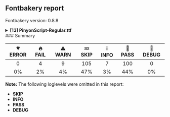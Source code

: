 ## Fontbakery report

Fontbakery version: 0.8.8

<details><summary><b>[13] PinyonScript-Regular.ttf</b></summary><div><details><summary>🔥 <b>FAIL:</b> Check copyright namerecords match license file. (<a href="https://font-bakery.readthedocs.io/en/latest/fontbakery/profiles/googlefonts.html#com.google.fonts/check/name/license">com.google.fonts/check/name/license</a>)</summary><div>


* 🔥 **FAIL** License file OFL.txt exists but NameID 13 (LICENSE DESCRIPTION) value on platform 3 (WINDOWS) is not specified for that. Value was: "Copyright 2019 The Pinyon Script Project Authors https://github.com/SorkinType/Pinyon 
  " Must be changed to "This Font Software is licensed under the SIL Open Font License, Version 1.1. This license is available with a FAQ at: https://scripts.sil.org/OFL" [code: wrong]
</div></details><details><summary>🔥 <b>FAIL:</b> Copyright notices match canonical pattern in fonts (<a href="https://font-bakery.readthedocs.io/en/latest/fontbakery/profiles/googlefonts.html#com.google.fonts/check/font_copyright">com.google.fonts/check/font_copyright</a>)</summary><div>


* 🔥 **FAIL** Name Table entry: Copyright notices should match a pattern similar to: "Copyright 2019 The Familyname Project Authors (git url)"
But instead we have got:
"This Font Software is licensed under the SIL Open Font License, Version 1.1. This license is available with a FAQ at: https://scripts.sil.org/OFL" [code: bad-notice-format]
</div></details><details><summary>🔥 <b>FAIL:</b> Name table entries should not contain line-breaks. (<a href="https://font-bakery.readthedocs.io/en/latest/fontbakery/profiles/googlefonts.html#com.google.fonts/check/name/line_breaks">com.google.fonts/check/name/line_breaks</a>)</summary><div>


* 🔥 **FAIL** Name entry LICENSE_DESCRIPTION on platform WINDOWS contains a line-break. [code: line-break]
</div></details><details><summary>🔥 <b>FAIL:</b> Name table records must not have trailing spaces. (<a href="https://font-bakery.readthedocs.io/en/latest/fontbakery/profiles/universal.html#com.google.fonts/check/name/trailing_spaces">com.google.fonts/check/name/trailing_spaces</a>)</summary><div>


* 🔥 **FAIL** Name table record with key = (3, 1, 1033, 13) has trailing spaces that must be removed: 'Copyright [...]Pinyon 
  ' [code: trailing-space]
</div></details><details><summary>⚠ <b>WARN:</b> Description strings in the name table must not exceed 200 characters. (<a href="https://font-bakery.readthedocs.io/en/latest/fontbakery/profiles/googlefonts.html#com.google.fonts/check/name/description_max_length">com.google.fonts/check/name/description_max_length</a>)</summary><div>


* ⚠ **WARN** A few name table entries with ID=10 (NameID.DESCRIPTION) are longer than 200 characters. Please check whether those entries are copyright notices mistakenly stored in the description string entries by a bug in an old FontLab version. If that's the case, then such copyright notices must be removed from these entries. [code: too-long]
</div></details><details><summary>⚠ <b>WARN:</b> Glyphs are similiar to Google Fonts version? (<a href="https://font-bakery.readthedocs.io/en/latest/fontbakery/profiles/googlefonts.html#com.google.fonts/check/production_glyphs_similarity">com.google.fonts/check/production_glyphs_similarity</a>)</summary><div>


* ⚠ **WARN** Following glyphs differ greatly from Google Fonts version:
	* Z
	* Ccedilla
	* .notdef
	* underscore and lslash
</div></details><details><summary>⚠ <b>WARN:</b> Is there kerning info for non-ligated sequences? (<a href="https://font-bakery.readthedocs.io/en/latest/fontbakery/profiles/googlefonts.html#com.google.fonts/check/kerning_for_non_ligated_sequences">com.google.fonts/check/kerning_for_non_ligated_sequences</a>)</summary><div>


* ⚠ **WARN** GPOS table lacks kerning info for the following non-ligated sequences:
	- f + f
	- f + i
	- lslash + lslash

   [code: lacks-kern-info]
</div></details><details><summary>⚠ <b>WARN:</b> Ensure fonts have ScriptLangTags declared on the 'meta' table. (<a href="https://font-bakery.readthedocs.io/en/latest/fontbakery/profiles/googlefonts.html#com.google.fonts/check/meta/script_lang_tags">com.google.fonts/check/meta/script_lang_tags</a>)</summary><div>


* ⚠ **WARN** This font file does not have a 'meta' table. [code: lacks-meta-table]
</div></details><details><summary>⚠ <b>WARN:</b> Check font contains no unreachable glyphs (<a href="https://font-bakery.readthedocs.io/en/latest/fontbakery/profiles/universal.html#com.google.fonts/check/unreachable_glyphs">com.google.fonts/check/unreachable_glyphs</a>)</summary><div>


* ⚠ **WARN** The following glyphs could not be reached by codepoint or substitution rules:
	- NULL
 [code: unreachable-glyphs]
</div></details><details><summary>⚠ <b>WARN:</b> Check if each glyph has the recommended amount of contours. (<a href="https://font-bakery.readthedocs.io/en/latest/fontbakery/profiles/universal.html#com.google.fonts/check/contour_count">com.google.fonts/check/contour_count</a>)</summary><div>


* ⚠ **WARN** This font has a 'Soft Hyphen' character (codepoint 0x00AD) which is supposed to be zero-width and invisible, and is used to mark a hyphenation possibility within a word in the absence of or overriding dictionary hyphenation. It is mostly an obsolete mechanism now, and the character is only included in fonts for legacy codepage coverage. [code: softhyphen]
* ⚠ **WARN** This check inspects the glyph outlines and detects the total number of contours in each of them. The expected values are infered from the typical ammounts of contours observed in a large collection of reference font families. The divergences listed below may simply indicate a significantly different design on some of your glyphs. On the other hand, some of these may flag actual bugs in the font such as glyphs mapped to an incorrect codepoint. Please consider reviewing the design and codepoint assignment of these to make sure they are correct.

The following glyphs do not have the recommended number of contours:

	- Glyph name: at	Contours detected: 3	Expected: 2
	- Glyph name: A	Contours detected: 4	Expected: 2
	- Glyph name: C	Contours detected: 3	Expected: 1
	- Glyph name: D	Contours detected: 3	Expected: 2
	- Glyph name: E	Contours detected: 4	Expected: 1
	- Glyph name: F	Contours detected: 2	Expected: 1
	- Glyph name: G	Contours detected: 2	Expected: 1
	- Glyph name: H	Contours detected: 2	Expected: 1
	- Glyph name: I	Contours detected: 2	Expected: 1
	- Glyph name: J	Contours detected: 3	Expected: 1 
	- And 484 more.

Use -F or --full-lists to disable shortening of long lists.
 [code: contour-count]
</div></details><details><summary>⚠ <b>WARN:</b> Ensure dotted circle glyph is present and can attach marks. (<a href="https://font-bakery.readthedocs.io/en/latest/fontbakery/profiles/universal.html#com.google.fonts/check/dotted_circle">com.google.fonts/check/dotted_circle</a>)</summary><div>


* ⚠ **WARN** No dotted circle glyph present [code: missing-dotted-circle]
</div></details><details><summary>⚠ <b>WARN:</b> Do any segments have colinear vectors? (<a href="https://font-bakery.readthedocs.io/en/latest/fontbakery/profiles/<Section: Outline Correctness Checks>.html#com.google.fonts/check/outline_colinear_vectors">com.google.fonts/check/outline_colinear_vectors</a>)</summary><div>


* ⚠ **WARN** The following glyphs have colinear vectors:
	* w (U+0077): L<<535.0,401.0>--<558.0,429.0>> -> L<<558.0,429.0>--<562.0,434.0>>
	* wacute (U+1E83): L<<535.0,401.0>--<558.0,429.0>> -> L<<558.0,429.0>--<562.0,434.0>>
	* wcircumflex (U+0175): L<<535.0,401.0>--<558.0,429.0>> -> L<<558.0,429.0>--<562.0,434.0>>
	* wdieresis (U+1E85): L<<535.0,401.0>--<558.0,429.0>> -> L<<558.0,429.0>--<562.0,434.0>> and wgrave (U+1E81): L<<535.0,401.0>--<558.0,429.0>> -> L<<558.0,429.0>--<562.0,434.0>> [code: found-colinear-vectors]
</div></details><details><summary>⚠ <b>WARN:</b> Do outlines contain any jaggy segments? (<a href="https://font-bakery.readthedocs.io/en/latest/fontbakery/profiles/<Section: Outline Correctness Checks>.html#com.google.fonts/check/outline_jaggy_segments">com.google.fonts/check/outline_jaggy_segments</a>)</summary><div>


* ⚠ **WARN** The following glyphs have jaggy segments:
	* Eng (U+014A): B<<1224.5,400.0>-<1173.0,308.0>-<1099.0,178.0>>/B<<1099.0,178.0>-<1146.0,235.0>-<1225.0,329.5>> = 9.857811935296947
	* Eng (U+014A): B<<1260.5,783.0>-<1360.0,1001.0>-<1481.0,1209.0>>/B<<1481.0,1209.0>-<1405.0,1114.0>-<1341.0,1034.5>> = 8.471927180503886
	* G (U+0047): B<<930.5,597.5>-<998.0,676.0>-<1053.0,736.0>>/B<<1053.0,736.0>-<890.0,621.0>-<779.5,575.0>> = 12.285762839473662
	* Gbreve (U+011E): B<<930.5,597.5>-<998.0,676.0>-<1053.0,736.0>>/B<<1053.0,736.0>-<890.0,621.0>-<779.5,575.0>> = 12.285762839473662
	* Gcaron (U+01E6): B<<930.5,597.5>-<998.0,676.0>-<1053.0,736.0>>/B<<1053.0,736.0>-<890.0,621.0>-<779.5,575.0>> = 12.285762839473662
	* Gcircumflex (U+011C): B<<930.5,597.5>-<998.0,676.0>-<1053.0,736.0>>/B<<1053.0,736.0>-<890.0,621.0>-<779.5,575.0>> = 12.285762839473662
	* Gdotaccent (U+0120): B<<930.5,597.5>-<998.0,676.0>-<1053.0,736.0>>/B<<1053.0,736.0>-<890.0,621.0>-<779.5,575.0>> = 12.285762839473662
	* H (U+0048): B<<1073.0,843.5>-<1179.0,965.0>-<1241.0,1029.0>>/B<<1241.0,1029.0>-<1141.0,967.0>-<1073.5,943.5>> = 14.110467624904652
	* Hbar (U+0126): B<<1149.5,937.0>-<1200.0,987.0>-<1241.0,1029.0>>/B<<1241.0,1029.0>-<1141.0,967.0>-<1073.5,943.5>> = 13.891364373570608
	* Hcircumflex (U+0124): B<<1073.0,843.5>-<1179.0,965.0>-<1241.0,1029.0>>/B<<1241.0,1029.0>-<1141.0,967.0>-<1073.5,943.5>> = 14.110467624904652 and 128 more.

Use -F or --full-lists to disable shortening of long lists. [code: found-jaggy-segments]
</div></details><br></div></details>
### Summary

| 💔 ERROR | 🔥 FAIL | ⚠ WARN | 💤 SKIP | ℹ INFO | 🍞 PASS | 🔎 DEBUG |
|:-----:|:----:|:----:|:----:|:----:|:----:|:----:|
| 0 | 4 | 9 | 105 | 7 | 100 | 0 |
| 0% | 2% | 4% | 47% | 3% | 44% | 0% |

**Note:** The following loglevels were omitted in this report:
* **SKIP**
* **INFO**
* **PASS**
* **DEBUG**
